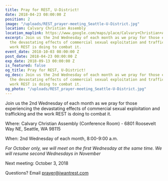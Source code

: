 ```yaml
---
title: Pray for REST, U-District!
date: 2018-04-23 08:00:00 Z
position: 2
image: "/uploads/REST_prayer-meeting_Seattle-U-District.jpg"
location: Calvary Christian Assembly
location_maplink: https://www.google.com/maps/place/Calvary+Christian+Assembly/@47.6783936,-122.3216158,17z/data=!3m1!4b1!4m5!3m4!1s0x5490146e00915ef7:0x481a216b43228bb8!8m2!3d47.67839!4d-122.3194271
excerpt: Join us the 2nd Wednesday of each month as we pray for those experiencing
  the devastating effects of commercial sexual exploitation and trafficking and the
  work REST is doing to combat it.
event_date: 2018-10-03 08:00:00 Z
post_date: 2018-04-23 00:00:00 Z
exp_date: 2018-09-13 00:00:00 Z
is_featured: false
og_title: Pray for REST, U-District!
og_desc: Join us the 2nd Wednesday of each month as we pray for those experiencing
  the devastating effects of commercial sexual exploitation and trafficking and the
  work REST is doing to combat it.
og_photo: "/uploads/REST_prayer-meeting_Seattle-U-District.jpg"
---
```


Join us the 2nd Wednesday of each month as we pray for those experiencing the devastating effects of commercial sexual exploitation and trafficking and the work REST is doing to combat it.

Where: Calvary Christian Assembly (Conference Room) - 6801 Roosevelt Way NE, Seattle, WA 98115

When: 2nd Wednesday of each month, 8:00-9:00 a.m.

_For October only, we will meet on the first Wednesday at the same time. We will resume second Wednesdays in November_

Next meeting: October 3, 2018


Questions? Email [prayer@iwantrest.com](mailto:prayer@iwantrest.com)
